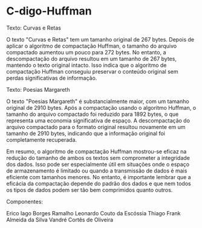 # C-digo-Huffman

Texto: Curvas e Retas

O texto "Curvas e Retas" tem um tamanho original de 267 bytes. Depois de aplicar o algoritmo de compactação Huffman, o tamanho do arquivo compactado aumentou um pouco para 272 bytes. No entanto, a descompactação do arquivo resultou em um tamanho de 267 bytes, mantendo o texto original intacto. Isso indica que o algoritmo de compactação Huffman conseguiu preservar o conteúdo original sem perdas significativas de informação.

Texto: Poesias Margareth

O texto "Poesias Margareth" é substancialmente maior, com um tamanho original de 2910 bytes. Após a compactação usando o algoritmo Huffman, o tamanho do arquivo compactado foi reduzido para 1892 bytes, o que representa uma economia significativa de espaço. A descompactação do arquivo compactado para o formato original resultou novamente em um tamanho de 2910 bytes, indicando que a informação original foi completamente recuperada.

Em resumo, o algoritmo de compactação Huffman mostrou-se eficaz na redução do tamanho de ambos os textos sem comprometer a integridade dos dados. Isso pode ser especialmente útil em situações onde o espaço de armazenamento é limitado ou quando a transmissão de dados é mais eficiente com tamanhos menores. No entanto, é importante lembrar que a eficácia da compactação depende do padrão dos dados e que nem todos os tipos de dados podem ser tão bem comprimidos quanto outros.

Componentes:

Erico Iago Borges Ramalho
Leonardo Couto da Escóssia
Thiago Frank Almeida da Silva
Vandré Cortês de Oliveira
